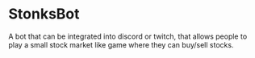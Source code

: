 # StonksBot
A bot that can be integrated into discord or twitch, that allows people to play a small stock market like game where they can buy/sell stocks.
